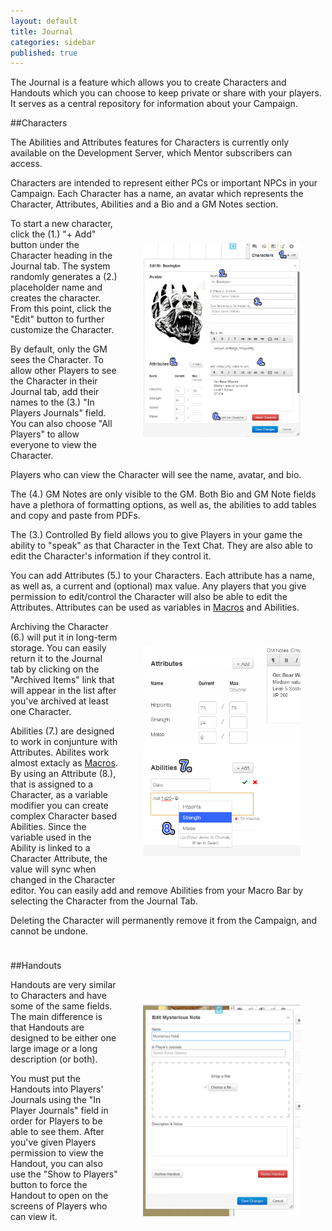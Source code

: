 ```yaml
---
layout: default
title: Journal
categories: sidebar
published: true
---
```


The Journal is a feature which allows you to create Characters and Handouts which you can choose to keep private or share with your players. It serves as a central repository for information about your Campaign.

##Characters

<div class='alert alert-info'>The Abilities and Attributes features for Characters is currently only available on the Development Server, which Mentor subscribers can access.</div>

Characters are intended to represent either PCs or important NPCs in your Campaign. Each Character has a name, an avatar which represents the Character, Attributes, Abilities and a Bio and a GM Notes section.

<img src="/images/CharacterSS1.jpg" align="right" width="50%" hspace="40" vspace="40" />

To start a new character, click the (1.) "+ Add" button under the Character heading in the Journal tab. The system randomly generates a (2.) placeholder name and creates the character. From this point, click the "Edit" button to further customize the Character. 

By default, only the GM sees the Character. To allow other Players to see the Character in their Journal tab, add their names to the (3.) "In Players Journals" field. You can also choose "All Players" to allow everyone to view the Character.

Players who can view the Character will see the name, avatar, and bio.

The (4.) GM Notes are only visible to the GM. Both Bio and GM Note fields have a plethora of formatting options, as well as, the abilities to add tables and copy and paste from PDFs.

The (3.) Controlled By field allows you to give Players in your game the ability to "speak" as that Character in the Text Chat. They are also able to edit the Character's information if they control it.

You can add Attributes (5.) to your Characters. Each attribute has a name, as well as, a current and (optional) max value. Any players that you give permission to edit/control the Character will also be able to edit the Attributes. Attributes can be used as variables in [Macros](/macros) and Abilities.

<img src="/images/CharacterSS2.jpg" align="right" width="50%" hspace="40" vspace="40" />

Archiving the Character (6.) will put it in long-term storage. You can easily return it to the Journal tab by clicking on the "Archived Items" link that will appear in the list after you've archived at least one Character. 

Abilities (7.) are designed to work in conjunture with Attributes. Abilites work almost extacly as [Macros](/macros). By using an Attribute (8.), that is assigned to a Character, as a variable modifier you can create complex Character based Abilities. Since the variable used in the Ability is linked to a Character Attribute, the value will sync when changed in the Character editor. You can easily add and remove Abilities from your Macro Bar by selecting the Character from the Journal Tab.

Deleting the Character will permanently remove it from the Campaign, and cannot be undone.

<div style='clear: both; height: 10px;'></div>

##Handouts

<img src="/images/EditNote.jpg" align="right" width="50%" hspace="40" vspace="40" />

Handouts are very similar to Characters and have some of the same fields. The main difference is that Handouts are designed to be either one large image or a long description (or both). 

You must put the Handouts into Players' Journals using the "In Player Journals" field in order for Players to be able to see them. After you've given Players permission to view the Handout, you can also use the "Show to Players" button to force the Handout to open on the screens of Players who can view it.